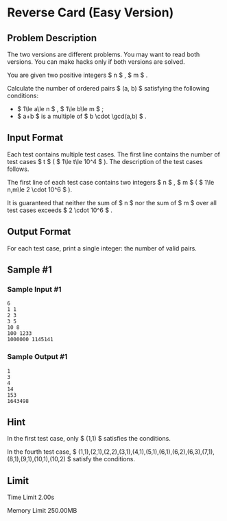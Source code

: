 # Reverse Card (Easy Version)

## Problem Description

The two versions are different problems. You may want to read both versions. You can make hacks only if both versions are solved.

You are given two positive integers $ n $ , $ m $ .

Calculate the number of ordered pairs $ (a, b) $ satisfying the following conditions:

- $ 1\le a\le n $ , $ 1\le b\le m $ ;
- $ a+b $ is a multiple of $ b \cdot \gcd(a,b) $ .

## Input Format

Each test contains multiple test cases. The first line contains the number of test cases $ t $ ( $ 1\le t\le 10^4 $ ). The description of the test cases follows.

The first line of each test case contains two integers $ n $ , $ m $ ( $ 1\le n,m\le 2 \cdot 10^6 $ ).

It is guaranteed that neither the sum of $ n $ nor the sum of $ m $ over all test cases exceeds $ 2 \cdot 10^6 $ .

## Output Format

For each test case, print a single integer: the number of valid pairs.

## Sample #1

### Sample Input #1

```
6
1 1
2 3
3 5
10 8
100 1233
1000000 1145141
```

### Sample Output #1

```
1
3
4
14
153
1643498
```

## Hint

In the first test case, only $ (1,1) $ satisfies the conditions.

In the fourth test case, $ (1,1),(2,1),(2,2),(3,1),(4,1),(5,1),(6,1),(6,2),(6,3),(7,1),(8,1),(9,1),(10,1),(10,2) $ satisfy the conditions.

## Limit



Time Limit
2.00s

Memory Limit
250.00MB